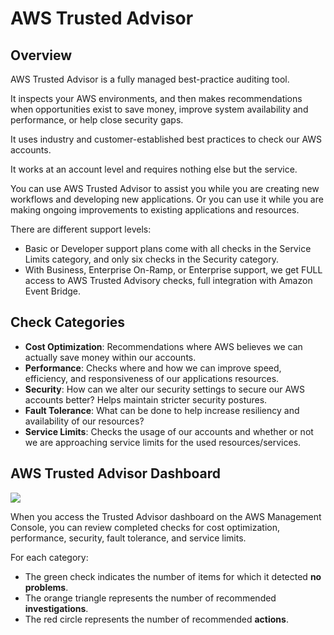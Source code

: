 # AWS Trusted Advisor

## Overview

AWS Trusted Advisor is a fully managed best-practice auditing tool.

It inspects your AWS environments, and then makes recommendations when opportunities exist to save money, improve system availability and performance, or help close security gaps.

It uses industry and customer-established best practices to check our AWS accounts.

It works at an account level and requires nothing else but the service.

You can use AWS Trusted Advisor to assist you while you are creating new workflows and developing new applications. Or you can use it while you are making ongoing improvements to existing applications and resources.

There are different support levels:
- Basic or Developer support plans come with all checks in the Service Limits category, and only six checks in the Security category.
- With Business, Enterprise On-Ramp, or Enterprise support, we get FULL access to AWS Trusted Advisory checks, full integration with Amazon Event Bridge.


## Check Categories

- **Cost Optimization**: Recommendations where AWS believes we can actually save money within our accounts.
- **Performance**: Checks where and how we can improve speed, efficiency, and responsiveness of our applications resources.
- **Security**: How can we alter our security settings to secure our AWS accounts better? Helps maintain stricter security postures.
- **Fault Tolerance**: What can be done to help increase resiliency and availability of our resources?
- **Service Limits**: Checks the usage of our accounts and whether or not we are approaching service limits for the used resources/services.


## AWS Trusted Advisor Dashboard

![](https://d1.awsstatic.com/support/jp/Trusted%20Advisor%20best%20practice%20checks%20categories.76a13b0b2bf982c874d0d03e6138b7b73e45680c.png)

When you access the Trusted Advisor dashboard on the AWS Management Console, you can review completed checks for cost optimization, performance, security, fault tolerance, and service limits.

For each category:

- The green check indicates the number of items for which it detected **no problems**.
- The orange triangle represents the number of recommended **investigations**.
- The red circle represents the number of recommended **actions**.
